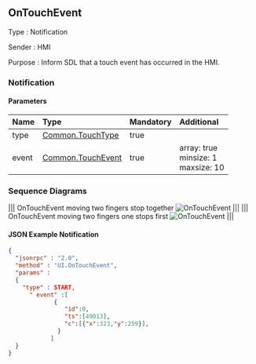 ## OnTouchEvent

Type
: Notification

Sender
: HMI

Purpose
: Inform SDL that a touch event has occurred in the HMI.

### Notification

#### Parameters

|Name|Type|Mandatory|Additional|
|:---|:---|:--------|:---------|
|type|[Common.TouchType](../../common/enums/#touchtype)|true||
|event|[Common.TouchEvent](../../common/structs/#touchevent)|true|array: true<br>minsize: 1<br>maxsize: 10|


### Sequence Diagrams
|||
OnTouchEvent moving two fingers stop together
![OnTouchEvent](./assets/OnTouchEventTwoFingers.png)
|||
|||
OnTouchEvent moving two fingers one stops first
![OnTouchEvent](./assets/OnTouchEventTwoFingersOneStop.png)
|||

#### JSON Example Notification
```json
{
  "jsonrpc" : "2.0",
  "method" : "UI.OnTouchEvent",
  "params" :
  {
    "type" : START,
      " event" :[
             {
                "id":0,
                "ts":[49013],
                "c":[{"x":323,"y":259}],
              }
            ]
  }
}
```
